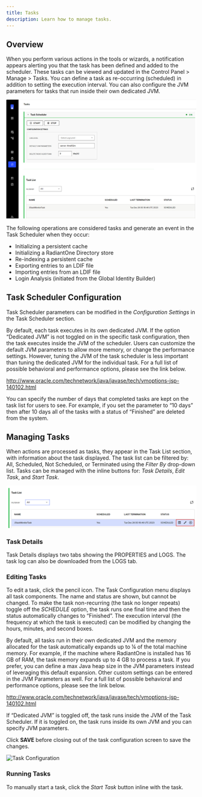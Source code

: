 ```yaml
---
title: Tasks
description: Learn how to manage tasks.
---
```


## Overview

When you perform various actions in the tools or wizards, a notification appears alerting you that the task has been defined and added to the scheduler. These tasks can be viewed and updated in the Control Panel > Manage > Tasks. You can define a task as re-occurring (scheduled) in addition to setting the execution interval. You can also configure the JVM parameters for tasks that run inside their own dedicated JVM.

![Managing Tasks](../Media/tasks.jpg)
 
The following operations are considered tasks and generate an event in the Task Scheduler when they occur: 
-	Initializing a persistent cache 
-	Initializing a RadiantOne Directory store 
-	Re-indexing a persistent cache
-	Exporting entries to an LDIF file
-	Importing entries from an LDIF file
-	Login Analysis (initiated from the Global Identity Builder)

## Task Scheduler Configuration

Task Scheduler parameters can be modified in the *Configuration Settings* in the Task Scheduler section. 

By default, each task executes in its own dedicated JVM. If the option “Dedicated JVM” is not toggled on in the specific task configuration, then the task executes inside the JVM of the scheduler. Users can customize the default JVM parameters to allow more memory, or change the performance settings. However, tuning the JVM of the task scheduler is less important than tuning the dedicated JVM for the individual task. For a full list of possible behavioral and performance options, please see the link below.

http://www.oracle.com/technetwork/java/javase/tech/vmoptions-jsp-140102.html

You can specify the number of days that completed tasks are kept on the task list for users to see. For example, if you set the parameter to “10 days” then after 10 days all of the tasks with a status of “Finished” are deleted from the system. 

## Managing Tasks 

When actions are processed as tasks, they appear in the Task List section, with information about the task displayed. The task list can be filtered by: All, Scheduled, Not Scheduled, or Terminated using the *Filter By* drop-down list. 
Tasks can be managed with the inline buttons for: *Task Details*, *Edit Task*, and *Start Task*. 

![Sample Task List](../Media/task-list.jpg)
 
### Task Details

Task Details displays two tabs showing the PROPERTIES and LOGS. The task log can also be downloaded from the LOGS tab.

### Editing Tasks

To edit a task, click the pencil icon. The Task Configuration menu displays all task components. The name and status are shown, but cannot be changed. To make the task non-recurring (the task no longer repeats) toggle off the *SCHEDULE* option, the task runs one final time and then the status automatically changes to “Finished”. The execution interval (the frequency at which the task is executed) can be modified by changing the hours, minutes, and second boxes.

By default, all tasks run in their own dedicated JVM and the memory allocated for the task automatically expands up to ¼ of the total machine memory. For example, if the machine where RadiantOne is installed has 16 GB of RAM, the task memory expands up to 4 GB to process a task. If you prefer, you can define a max Java heap size in the JVM parameters instead of leveraging this default expansion. Other custom settings can be entered in the JVM Parameters as well. For a full list of possible behavioral and performance options, please see the link below.

http://www.oracle.com/technetwork/java/javase/tech/vmoptions-jsp-140102.html

If “Dedicated JVM” is toggled off, the task runs inside the JVM of the Task Scheduler. If it is toggled on, the task runs inside its own JVM and you can specify JVM parameters.

Click **SAVE** before closing out of the task configuration screen to save the changes.

![Task Configuration](../Media/tasks-config.jpg)

### Running Tasks

To manually start a task, click the *Start Task* button inline with the task.
